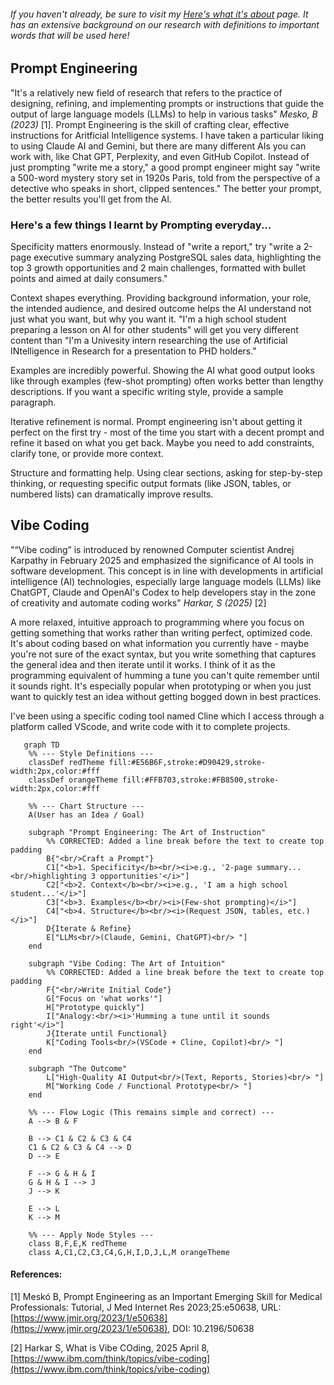 ###### If you haven't already, be sure to visit my [Here's what it's about](hereswhatitsabout.md) page. It has an extensive background on our research with definitions to important words that will be used here!

## Prompt Engineering
"It's a relatively new field of research that refers to the practice of designing, refining, and implementing prompts or instructions that guide the output of large language models (LLMs) to help in various tasks" _Mesko, B (2023)_ [1]. Prompt Engineering is the skill of crafting clear, effective instructions for Aritficial Intelligence systems. I have taken a particular liking to using Claude AI and Gemini, but there are many different AIs you can work with, like Chat GPT, Perplexity, and even GitHub Copilot. 
Instead of just prompting "write me a story," a good prompt engineer might say "write a 500-word mystery story set in 1920s Paris, told from the perspective of a detective who speaks in short, clipped sentences." The better your prompt, the better results you'll get from the AI.

### Here's a few things I learnt by Prompting everyday...
Specificity matters enormously. Instead of "write a report," try "write a 2-page executive summary analyzing PostgreSQL sales data, highlighting the top 3 growth opportunities and 2 main challenges, formatted with bullet points and aimed at daily consumers."

Context shapes everything. Providing background information, your role, the intended audience, and desired outcome helps the AI understand not just what you want, but why you want it. "I'm a high school student preparing a lesson on AI for other students" will get you very different content than "I'm a Univesity intern researching the use of Artificial INtelligence in Research for a presentation to PHD holders."

Examples are incredibly powerful. Showing the AI what good output looks like through examples (few-shot prompting) often works better than lengthy descriptions. If you want a specific writing style, provide a sample paragraph.

Iterative refinement is normal. Prompt engineering isn't about getting it perfect on the first try - most of the time you start with a decent prompt and refine it based on what you get back. Maybe you need to add constraints, clarify tone, or provide more context.

Structure and formatting help. Using clear sections, asking for step-by-step thinking, or requesting specific output formats (like JSON, tables, or numbered lists) can dramatically improve results.


## Vibe Coding
"“Vibe coding” is introduced by renowned Computer scientist  Andrej Karpathy in February 2025 and emphasized the significance of AI tools in software development. This concept is in line with developments in artificial intelligence (AI) technologies, especially large language models (LLMs) like ChatGPT, Claude and OpenAI's Codex to help developers stay in the zone of creativity and automate coding works" _Harkar, S (2025)_ [2]

A more relaxed, intuitive approach to programming where you focus on getting something that works rather than writing perfect, optimized code. It's about coding based on what information you currently have - maybe you're not sure of the exact syntax, but you write something that captures the general idea and then iterate until it works. I think of it as the programming equivalent of humming a tune you can't quite remember until it sounds right. It's especially popular when prototyping or when you just want to quickly test an idea without getting bogged down in best practices.

I've been using a specific coding tool named Cline which I access through a platform called VScode, and write code with it to complete projects.

    

```mermaid
   graph TD
    %% --- Style Definitions ---
    classDef redTheme fill:#E56B6F,stroke:#D90429,stroke-width:2px,color:#fff
    classDef orangeTheme fill:#FFB703,stroke:#FB8500,stroke-width:2px,color:#fff

    %% --- Chart Structure ---
    A(User has an Idea / Goal)

    subgraph "Prompt Engineering: The Art of Instruction"
        %% CORRECTED: Added a line break before the text to create top padding
        B{"<br/>Craft a Prompt"}
        C1["<b>1. Specificity</b><br/><i>e.g., '2-page summary...<br/>highlighting 3 opportunities'</i>"]
        C2["<b>2. Context</b><br/><i>e.g., 'I am a high school student...'</i>"]
        C3["<b>3. Examples</b><br/><i>(Few-shot prompting)</i>"]
        C4["<b>4. Structure</b><br/><i>(Request JSON, tables, etc.)</i>"]
        D{Iterate & Refine}
        E["LLMs<br/>(Claude, Gemini, ChatGPT)<br/> "]
    end

    subgraph "Vibe Coding: The Art of Intuition"
        %% CORRECTED: Added a line break before the text to create top padding
        F{"<br/>Write Initial Code"}
        G["Focus on 'what works'"]
        H["Prototype quickly"]
        I["Analogy:<br/><i>'Humming a tune until it sounds right'</i>"]
        J{Iterate until Functional}
        K["Coding Tools<br/>(VSCode + Cline, Copilot)<br/> "]
    end

    subgraph "The Outcome"
        L["High-Quality AI Output<br/>(Text, Reports, Stories)<br/> "]
        M["Working Code / Functional Prototype<br/> "]
    end

    %% --- Flow Logic (This remains simple and correct) ---
    A --> B & F
    
    B --> C1 & C2 & C3 & C4
    C1 & C2 & C3 & C4 --> D
    D --> E
    
    F --> G & H & I
    G & H & I --> J
    J --> K
    
    E --> L
    K --> M

    %% --- Apply Node Styles ---
    class B,F,E,K redTheme
    class A,C1,C2,C3,C4,G,H,I,D,J,L,M orangeTheme
```


#### References:
[1] Meskó B, Prompt Engineering as an Important Emerging Skill for Medical Professionals: Tutorial, J Med Internet Res 2023;25:e50638, URL: [https://www.jmir.org/2023/1/e50638](https://www.jmir.org/2023/1/e50638), DOI: 10.2196/50638

[2] Harkar S, What is Vibe COding, 2025 April 8, [https://www.ibm.com/think/topics/vibe-coding](https://www.ibm.com/think/topics/vibe-coding)
